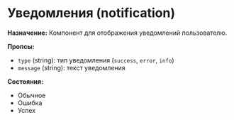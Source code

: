 # Уведомления (notification)

**Назначение:**
Компонент для отображения уведомлений пользователю.

**Пропсы:**
- `type` (string): тип уведомления (`success`, `error`, `info`)
- `message` (string): текст уведомления

**Состояния:**
- Обычное
- Ошибка
- Успех 